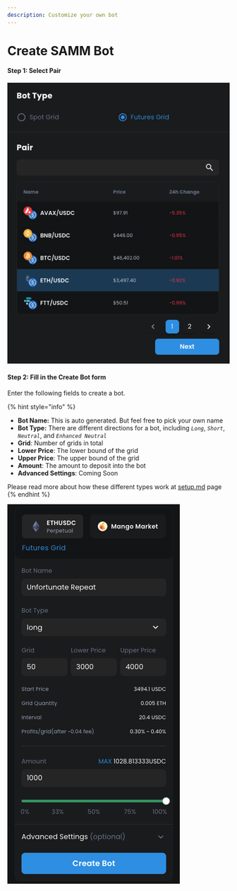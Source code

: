 ```yaml
---
description: Customize your own bot
---
```


# Create SAMM Bot

#### Step 1: Select Pair

![](<../../.gitbook/assets/image (4) (1).png>)

#### Step 2: Fill in the Create Bot form

Enter the following fields to create a bot.

{% hint style="info" %}
* **Bot Name:** This is auto generated. But feel free to pick your own name
* **Bot Type:** There are different directions for a bot, including _`Long`_, _`Short`_, _`Neutral`_, and _`Enhanced Neutral`_
* **Grid**: Number of grids in total
* **Lower Price**: The lower bound of the grid
* **Upper Price**: The upper bound of the grid
* **Amount**: The amount to deposit into the bot
* **Advanced Settings**: Coming Soon



&#x20;Please read more about how these different types work at [setup.md](setup.md "mention") page
{% endhint %}

![](<../../.gitbook/assets/image (2) (1) (1).png>)
